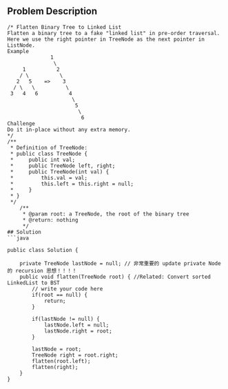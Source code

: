 ## Problem Description
```
/* Flatten Binary Tree to Linked List 
Flatten a binary tree to a fake "linked list" in pre-order traversal.
Here we use the right pointer in TreeNode as the next pointer in ListNode.
Example
              1
               \
     1          2
    / \          \
   2   5    =>    3
  / \   \          \
 3   4   6          4
                     \
                      5
                       \
                        6
Challenge 
Do it in-place without any extra memory.
*/
/**
 * Definition of TreeNode:
 * public class TreeNode {
 *     public int val;
 *     public TreeNode left, right;
 *     public TreeNode(int val) {
 *         this.val = val;
 *         this.left = this.right = null;
 *     }
 * }
 */
    /**
     * @param root: a TreeNode, the root of the binary tree
     * @return: nothing
     */
## Solution
```java

public class Solution {
     
    private TreeNode lastNode = null; // 非常重要的 update private Node 的 recursion 思想！！！！ 
    public void flatten(TreeNode root) { //Related: Convert sorted LinkedList to BST
        // write your code here
        if(root == null) {
            return;
        }
        
        if(lastNode != null) {
            lastNode.left = null;
            lastNode.right = root;
        }
        
        lastNode = root;
        TreeNode right = root.right;
        flatten(root.left);
        flatten(right);
    }
}
